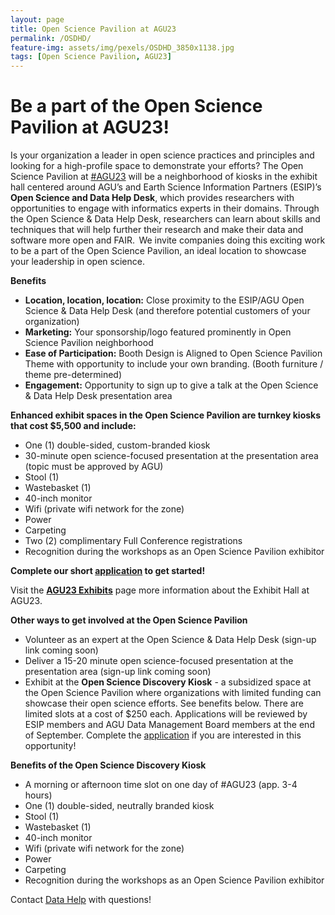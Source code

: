 ```yaml
---
layout: page
title: Open Science Pavilion at AGU23
permalink: /OSDHD/
feature-img: assets/img/pexels/OSDHD_3850x1138.jpg
tags: [Open Science Pavilion, AGU23]
---
```


# Be a part of the Open Science Pavilion at AGU23! 
Is your organization a leader in open science practices and principles and looking for a high-profile space to demonstrate your efforts? The Open Science Pavilion at [#AGU23](https://www.agu.org/fall-meeting) will be a neighborhood of kiosks in the exhibit hall centered around AGU’s and Earth Science Information Partners (ESIP)’s **Open Science and Data Help Desk**, which provides researchers with opportunities to engage with informatics experts in their domains. Through the Open Science & Data Help Desk, researchers can learn about skills and techniques that will help further their research and make their data and software more open and FAIR.  We invite companies doing this exciting work to be a part of the Open Science Pavilion, an ideal location to showcase your leadership in open science.  


**Benefits**
- **Location, location, location:** Close proximity to the ESIP/AGU Open Science & Data Help Desk (and therefore potential customers of your organization)    
- **Marketing:** Your sponsorship/logo featured prominently in Open Science Pavilion neighborhood
- **Ease of Participation:** Booth Design is Aligned to Open Science Pavilion Theme with opportunity to include your own branding. (Booth furniture / theme pre-determined)
- **Engagement:** Opportunity to sign up to give a talk at the Open Science & Data Help Desk presentation area



**Enhanced exhibit spaces in the Open Science Pavilion are turnkey kiosks that cost $5,500 and include:**
- One (1) double-sided, custom-branded kiosk   
- 30-minute open science-focused presentation at the presentation area (topic must be approved by AGU)   
- Stool (1)   
- Wastebasket (1)   
- 40-inch monitor
- Wifi (private wifi network for the zone)    
- Power  
- Carpeting  
- Two (2) complimentary Full Conference registrations
- Recognition during the workshops as an Open Science Pavilion exhibitor 

**Complete our short [application](https://form.jotform.com/231935627057158) to get started!**

Visit the **[AGU23 Exhibits](https://www.agu.org/Fall-Meeting/Pages/Exhibit-Sponsor/Exhibit#ospavilion)** page more information about the Exhibit Hall at AGU23.

**Other ways to get involved at the Open Science Pavilion**
- Volunteer as an expert at the Open Science & Data Help Desk (sign-up link coming soon)
- Deliver a 15-20 minute open science-focused presentation at the presentation area (sign-up link coming soon)
- Exhibit at the **Open Science Discovery Kiosk** - a subsidized space at the Open Science Pavilion where organizations with limited funding can showcase their open science efforts. See benefits below. There are limited slots at a cost of $250 each. Applications will be reviewed by ESIP members and AGU Data Management Board members at the end of September. Complete the [application](https://forms.gle/e4xvjsEfRVWUgxZH8) if you are interested in this opportunity!

**Benefits of the Open Science Discovery Kiosk**
- A morning or afternoon time slot on one day of #AGU23 (app. 3-4 hours)
- One (1) double-sided, neutrally branded kiosk
- Stool (1)
- Wastebasket (1)
- 40-inch monitor
- Wifi (private wifi network for the zone)
- Power
- Carpeting
- Recognition during the workshops as an Open Science Pavilion exhibitor



Contact [Data Help](mailto:DataHelp@agu.org) with questions!
